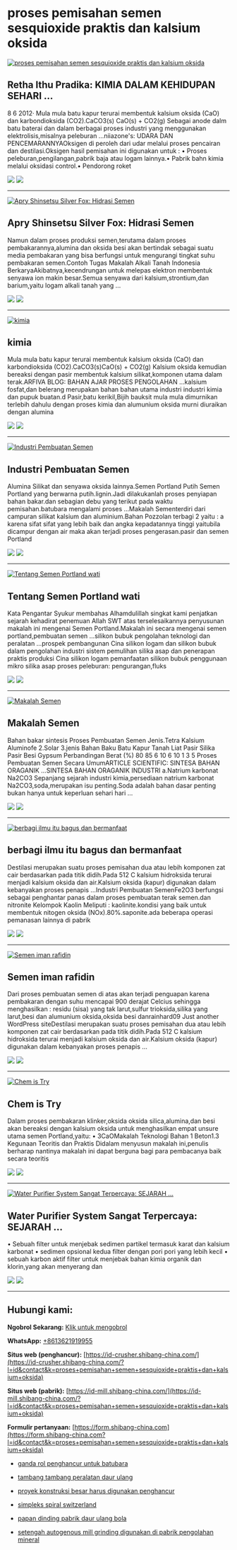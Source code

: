 # proses pemisahan semen sesquioxide praktis dan kalsium oksida

<a href="https://swt.shibang-china.com/?l=id&img&k=proses+pemisahan+semen+sesquioxide+praktis+dan+kalsium+oksida" target="_blank">![proses pemisahan semen sesquioxide praktis dan kalsium oksida](http://static.shibang-china.com/all-800x300/442.jpg)</a>

## Retha Ithu Pradika: KIMIA DALAM KEHIDUPAN SEHARI …
8 6 2012· Mula mula batu kapur terurai membentuk kalsium oksida (CaO) dan karbondioksida (CO2).CaCO3(s) CaO(s) + CO2(g) Sebagai anode dalm batu baterai dan dalam berbagai proses industri yang menggunakan elektrolisis,misalnya peleburan …niiazone's: UDARA DAN PENCEMARANNYAOksigen di peroleh dari udar melalui proses pencairan dan destilasi.Oksigen hasil pemisahan ini digunakan untuk : • Proses peleburan,pengilangan,pabrik baja atau logam lainnya.• Pabrik bahn kimia melalui oksidasi control.• Pendorong roket


<a href="https://whatsapp.shibangsoft.com/WhatsApp.php" target="_blank" title="WhatsApp">![](http://static.shibang-china.com/icon/whatsapp.png)</a> <a href="https://swt.shibang-china.com/?l=id&icon&k=proses+pemisahan+semen+sesquioxide+praktis+dan+kalsium+oksida" target="_blank">![](http://static.shibang-china.com/icon/chat-id.png)</a>

---

<a href="https://swt.shibang-china.com/?l=id&img&k=proses+pemisahan+semen+sesquioxide+praktis+dan+kalsium+oksida" target="_blank">![Apry Shinsetsu Silver Fox: Hidrasi Semen](http://static.shibang-china.com/all-800x300/372.jpg)</a>

## Apry Shinsetsu Silver Fox: Hidrasi Semen
Namun dalam proses produksi semen,terutama dalam proses pembakarannya,alumina dan oksida besi akan bertindak sebagai suatu media pembakaran yang bisa berfungsi untuk mengurangi tingkat suhu pembakaran semen.Contoh Tugas Makalah Alkali Tanah Indonesia BerkaryaAkibatnya,kecendrungan untuk melepas elektron membentuk senyawa ion makin besar.Semua senyawa dari kalsium,strontium,dan barium,yaitu logam alkali tanah yang …


<a href="https://whatsapp.shibangsoft.com/WhatsApp.php" target="_blank" title="WhatsApp">![](http://static.shibang-china.com/icon/whatsapp.png)</a> <a href="https://swt.shibang-china.com/?l=id&icon&k=proses+pemisahan+semen+sesquioxide+praktis+dan+kalsium+oksida" target="_blank">![](http://static.shibang-china.com/icon/chat-id.png)</a>

---

<a href="https://swt.shibang-china.com/?l=id&img&k=proses+pemisahan+semen+sesquioxide+praktis+dan+kalsium+oksida" target="_blank">![kimia](http://static.shibang-china.com/all-800x300/1209.jpg)</a>

## kimia
Mula mula batu kapur terurai membentuk kalsium oksida (CaO) dan karbondioksida (CO2).CaCO3(s)CaO(s) + CO2(g) Kalsium oksida kemudian bereaksi dengan pasir membentuk kalsium silikat,komponen utama dalam terak.ARFIVA BLOG: BAHAN AJAR PROSES PENGOLAHAN …kalsium fosfat,dan belerang merupakan bahan bahan utama industri industri kimia dan pupuk buatan.d Pasir,batu kerikil,Bijih bauksit mula mula dimurnikan terlebih dahulu dengan proses kimia dan alumunium oksida murni diuraikan dengan alumina


<a href="https://whatsapp.shibangsoft.com/WhatsApp.php" target="_blank" title="WhatsApp">![](http://static.shibang-china.com/icon/whatsapp.png)</a> <a href="https://swt.shibang-china.com/?l=id&icon&k=proses+pemisahan+semen+sesquioxide+praktis+dan+kalsium+oksida" target="_blank">![](http://static.shibang-china.com/icon/chat-id.png)</a>

---

<a href="https://swt.shibang-china.com/?l=id&img&k=proses+pemisahan+semen+sesquioxide+praktis+dan+kalsium+oksida" target="_blank">![Industri Pembuatan Semen](http://static.shibang-china.com/all-800x300/198.jpg)</a>

## Industri Pembuatan Semen
Alumina Silikat dan senyawa oksida lainnya.Semen Portland Putih Semen Portland yang berwarna putih.lignin.Jadi dilakukanlah proses penyiapan bahan bakar.dan sebagian debu yang terikut pada waktu pemisahan.batubara mengalami proses …Makalah Sementerdiri dari campuran silikat kalsium dan aluminium.Bahan Pozzolan terbagi 2 yaitu : a karena sifat sifat yang lebih baik dan angka kepadatannya tinggi yaitubila dicampur dengan air maka akan terjadi proses pengerasan.pasir dan semen Portland


<a href="https://whatsapp.shibangsoft.com/WhatsApp.php" target="_blank" title="WhatsApp">![](http://static.shibang-china.com/icon/whatsapp.png)</a> <a href="https://swt.shibang-china.com/?l=id&icon&k=proses+pemisahan+semen+sesquioxide+praktis+dan+kalsium+oksida" target="_blank">![](http://static.shibang-china.com/icon/chat-id.png)</a>

---

<a href="https://swt.shibang-china.com/?l=id&img&k=proses+pemisahan+semen+sesquioxide+praktis+dan+kalsium+oksida" target="_blank">![Tentang Semen Portland wati](http://static.shibang-china.com/all-800x300/831.jpg)</a>

## Tentang Semen Portland wati
Kata Pengantar Syukur membahas Alhamdulillah singkat kami penjatkan sejarah kehadirat penemuan Allah SWT atas terselesaikannya penyusunan makalah ini mengenai Semen Portland.Makalah ini secara mengenai semen portland,pembuatan semen …silikon bubuk pengolahan teknologi dan peralatan …prospek pembangunan Cina silikon logam dan silikon bubuk dalam pengolahan industri sistem pemulihan silika asap dan penerapan praktis produksi Cina silikon logam pemanfaatan silikon bubuk penggunaan mikro silika asap proses peleburan: pengurangan,fluks


<a href="https://whatsapp.shibangsoft.com/WhatsApp.php" target="_blank" title="WhatsApp">![](http://static.shibang-china.com/icon/whatsapp.png)</a> <a href="https://swt.shibang-china.com/?l=id&icon&k=proses+pemisahan+semen+sesquioxide+praktis+dan+kalsium+oksida" target="_blank">![](http://static.shibang-china.com/icon/chat-id.png)</a>

---

<a href="https://swt.shibang-china.com/?l=id&img&k=proses+pemisahan+semen+sesquioxide+praktis+dan+kalsium+oksida" target="_blank">![Makalah Semen](http://static.shibang-china.com/all-800x300/285.jpg)</a>

## Makalah Semen
Bahan bakar sintesis Proses Pembuatan Semen Jenis.Tetra Kalsium Aluminofe 2.Solar 3.jenis Bahan Baku Batu Kapur Tanah Liat Pasir Silika Pasir Besi Gypsum Perbandingan Berat (%) 80 85 6 10 6 10 1 3 5 Proses Pembuatan Semen Secara UmumARTICLE SCIENTIFIC: SINTESA BAHAN ORAGANIK …SINTESA BAHAN ORAGANIK INDUSTRI a.Natrium karbonat Na2CO3 Sepanjang sejarah industri kimia,persediaan natrium karbonat Na2CO3,soda,merupakan isu penting.Soda adalah bahan dasar penting bukan hanya untuk keperluan sehari hari …


<a href="https://whatsapp.shibangsoft.com/WhatsApp.php" target="_blank" title="WhatsApp">![](http://static.shibang-china.com/icon/whatsapp.png)</a> <a href="https://swt.shibang-china.com/?l=id&icon&k=proses+pemisahan+semen+sesquioxide+praktis+dan+kalsium+oksida" target="_blank">![](http://static.shibang-china.com/icon/chat-id.png)</a>

---

<a href="https://swt.shibang-china.com/?l=id&img&k=proses+pemisahan+semen+sesquioxide+praktis+dan+kalsium+oksida" target="_blank">![berbagi ilmu itu bagus dan bermanfaat](http://static.shibang-china.com/all-800x300/1031.jpg)</a>

## berbagi ilmu itu bagus dan bermanfaat
Destilasi merupakan suatu proses pemisahan dua atau lebih komponen zat cair berdasarkan pada titik didih.Pada 512 C kalsium hidroksida terurai menjadi kalsium oksida dan air.Kalsium oksida (kapur) digunakan dalam kebanyakan proses penapis …Industri Pembuatan SemenFe2O3 berfungsi sebagai penghantar panas dalam proses pembuatan terak semen.dan nitronite Kelompok Kaolin Meliputi : kaolinite.kondisi yang baik untuk membentuk nitogen oksida (NOx).80%.saponite.ada beberapa operasi pemanasan lainnya di pabrik


<a href="https://whatsapp.shibangsoft.com/WhatsApp.php" target="_blank" title="WhatsApp">![](http://static.shibang-china.com/icon/whatsapp.png)</a> <a href="https://swt.shibang-china.com/?l=id&icon&k=proses+pemisahan+semen+sesquioxide+praktis+dan+kalsium+oksida" target="_blank">![](http://static.shibang-china.com/icon/chat-id.png)</a>

---

<a href="https://swt.shibang-china.com/?l=id&img&k=proses+pemisahan+semen+sesquioxide+praktis+dan+kalsium+oksida" target="_blank">![Semen iman rafidin](http://static.shibang-china.com/all-800x300/161.jpg)</a>

## Semen iman rafidin
Dari proses pembuatan semen di atas akan terjadi penguapan karena pembakaran dengan suhu mencapai 900 derajat Celcius sehingga menghasilkan : residu (sisa) yang tak larut,sulfur trioksida,silika yang larut,besi dan alumunium oksida,oksida besi danrainhard09 Just another WordPress siteDestilasi merupakan suatu proses pemisahan dua atau lebih komponen zat cair berdasarkan pada titik didih.Pada 512 C kalsium hidroksida terurai menjadi kalsium oksida dan air.Kalsium oksida (kapur) digunakan dalam kebanyakan proses penapis …


<a href="https://whatsapp.shibangsoft.com/WhatsApp.php" target="_blank" title="WhatsApp">![](http://static.shibang-china.com/icon/whatsapp.png)</a> <a href="https://swt.shibang-china.com/?l=id&icon&k=proses+pemisahan+semen+sesquioxide+praktis+dan+kalsium+oksida" target="_blank">![](http://static.shibang-china.com/icon/chat-id.png)</a>

---

<a href="https://swt.shibang-china.com/?l=id&img&k=proses+pemisahan+semen+sesquioxide+praktis+dan+kalsium+oksida" target="_blank">![Chem is Try](http://static.shibang-china.com/all-800x300/529.jpg)</a>

## Chem is Try
Dalam proses pembakaran klinker,oksida oksida silica,alumina,dan besi akan bereaksi dengan kalsium oksida untuk menghasilkan empat unsure utama semen Portland,yaitu: • 3CaOMakalah Teknologi Bahan 1 Beton1.3 Kegunaan Teoritis dan Praktis Didalam menyusun makalah ini,penulis berharap nantinya makalah ini dapat berguna bagi para pembacanya baik secara teoritis


<a href="https://whatsapp.shibangsoft.com/WhatsApp.php" target="_blank" title="WhatsApp">![](http://static.shibang-china.com/icon/whatsapp.png)</a> <a href="https://swt.shibang-china.com/?l=id&icon&k=proses+pemisahan+semen+sesquioxide+praktis+dan+kalsium+oksida" target="_blank">![](http://static.shibang-china.com/icon/chat-id.png)</a>

---

<a href="https://swt.shibang-china.com/?l=id&img&k=proses+pemisahan+semen+sesquioxide+praktis+dan+kalsium+oksida" target="_blank">![Water Purifier System Sangat Terpercaya: SEJARAH …](http://static.shibang-china.com/all-800x300/305.jpg)</a>

## Water Purifier System Sangat Terpercaya: SEJARAH …
• Sebuah filter untuk menjebak sedimen partikel termasuk karat dan kalsium karbonat • sedimen opsional kedua filter dengan pori pori yang lebih kecil • sebuah karbon aktif filter untuk menjebak bahan kimia organik dan klorin,yang akan menyerang dan

<a href="https://whatsapp.shibangsoft.com/WhatsApp.php" target="_blank" title="WhatsApp">![](http://static.shibang-china.com/icon/whatsapp.png)</a> <a href="https://swt.shibang-china.com/?l=id&icon&k=proses+pemisahan+semen+sesquioxide+praktis+dan+kalsium+oksida" target="_blank">![](http://static.shibang-china.com/icon/chat-id.png)</a>

---
## Hubungi kami:

**Ngobrol Sekarang:** [Klik untuk mengobrol](https://swt.shibang-china.com?l=id&contact&k=proses+pemisahan+semen+sesquioxide+praktis+dan+kalsium+oksida)

**WhatsApp:**  [+8613621919955](https://whatsapp.shibangsoft.com/WhatsApp.php)

**Situs web (penghancur):** [https://id-crusher.shibang-china.com/](https://id-crusher.shibang-china.com/?l=id&contact&k=proses+pemisahan+semen+sesquioxide+praktis+dan+kalsium+oksida)

**Situs web (pabrik):** [https://id-mill.shibang-china.com/](https://id-mill.shibang-china.com/?l=id&contact&k=proses+pemisahan+semen+sesquioxide+praktis+dan+kalsium+oksida)

**Formulir pertanyaan:** [https://form.shibang-china.com](https://form.shibang-china.com?l=id&contact&k=proses+pemisahan+semen+sesquioxide+praktis+dan+kalsium+oksida)

* [ganda rol penghancur untuk batubara](../29/ganda%20rol%20penghancur%20untuk%20batubara.md)

* [tambang tambang peralatan daur ulang](../26/tambang%20tambang%20peralatan%20daur%20ulang.md)

* [proyek konstruksi besar harus digunakan penghancur](../24/proyek%20konstruksi%20besar%20harus%20digunakan%20penghancur.md)

* [simpleks spiral switzerland](../26/simpleks%20spiral%20switzerland.md)

* [papan dinding pabrik daur ulang bola](../23/papan%20dinding%20pabrik%20daur%20ulang%20bola.md)

* [setengah autogenous mill grinding digunakan di pabrik pengolahan mineral](../23/setengah%20autogenous%20mill%20grinding%20digunakan%20di%20pabrik%20pengolahan%20mineral.md)